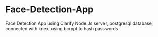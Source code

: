 # Face-Detection-App
Face Detection App using Clarify
Node.Js server, 
postgresql database, 
connected with knex, 
using bcrypt to hash passwords
